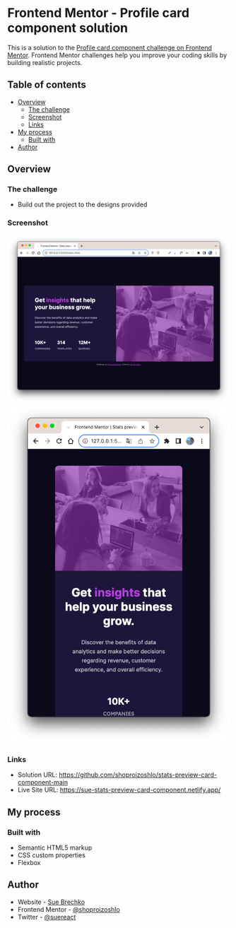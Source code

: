 # Frontend Mentor - Profile card component solution

This is a solution to the [Profile card component challenge on Frontend Mentor](https://www.frontendmentor.io/challenges/stats-preview-card-component-8JqbgoU62). Frontend Mentor challenges help you improve your coding skills by building realistic projects.

## Table of contents

- [Overview](#overview)
  - [The challenge](#the-challenge)
  - [Screenshot](#screenshot)
  - [Links](#links)
- [My process](#my-process)
  - [Built with](#built-with)
- [Author](#author)

## Overview

### The challenge

- Build out the project to the designs provided

### Screenshot

![](./screenshot-desctop.png)
![](./screenshot-mobile.png)

### Links

- Solution URL: https://github.com/shoproizoshlo/stats-preview-card-component-main
- Live Site URL: https://sue-stats-preview-card-component.netlify.app/

## My process

### Built with

- Semantic HTML5 markup
- CSS custom properties
- Flexbox

## Author

- Website - [Sue Brechko](https://sue-brechko-front-end-dev.netlify.app/)
- Frontend Mentor - [@shoproizoshlo](https://www.frontendmentor.io/profile/shoproizoshlo)
- Twitter - [@suereact](https://www.twitter.com/suereact)
